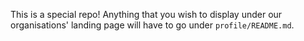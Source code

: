 This is a special repo! 
Anything that you wish to display under our organisations' landing page will have to go under `profile/README.md`.
